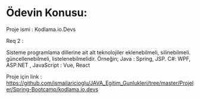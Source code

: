 # Ödevin Konusu:

Proje ismi : Kodlama.io.Devs

Req 2 : 

Sisteme programlama dillerine ait alt teknolojiler eklenebilmeli, silinebilmeli. güncellenebilmeli, listelenebilmelidir.
Örneğin; Java : Spring, JSP.
C#: WPF, ASP.NET ,
JavaScript : Vue, React

Proje için link : https://github.com/ismailaricioglu/JAVA_Egitim_Gunlukleri/tree/master/Projeler/Spring-Bootcamp/kodlama.io.devs
